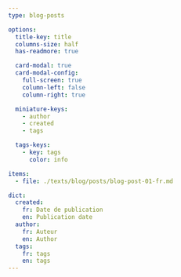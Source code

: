 ```yaml
---
type: blog-posts

options:
  title-key: title
  columns-size: half
  has-readmore: true

  card-modal: true
  card-modal-config:
    full-screen: true
    column-left: false
    column-right: true

  miniature-keys: 
    - author
    - created
    - tags

  tags-keys: 
    - key: tags
      color: info

items:
  - file: ./texts/blog/posts/blog-post-01-fr.md

dict:
  created:
    fr: Date de publication
    en: Publication date
  author:
    fr: Auteur
    en: Author
  tags:
    fr: tags
    en: tags
---
```

